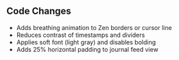 ## Code Changes

- Adds breathing animation to Zen borders or cursor line
- Reduces contrast of timestamps and dividers
- Applies soft font (light gray) and disables bolding
- Adds 25% horizontal padding to journal feed view

